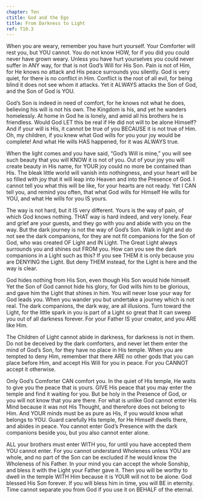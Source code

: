 ```yaml
---
chapter: Ten
ctitle: God and the Ego
title: From Darkness to Light
ref: T10.3
---
```


When you are weary, remember you have hurt yourself. Your Comforter will
rest you, but YOU cannot. You do not know HOW, for if you did you could
never have grown weary. Unless you have hurt yourselves you could never
suffer in ANY way, for that is not God’s Will for His Son. Pain is not
of Him, for He knows no attack and His peace surrounds you silently. God
is very quiet, for there is no conflict in Him. Conflict is the root of
all evil, for being blind it does not see whom it attacks. Yet it ALWAYS
attacks the Son of God, and the Son of God is YOU.

God’s Son is indeed in need of comfort, for he knows not what he does,
believing his will is not his own. The Kingdom is his, and yet he wanders
homelessly. At home in God he is lonely, and amid all his brothers he is
friendless. Would God LET this be real if He did not will to be alone
Himself? And if your will is His, it cannot be true of you BECAUSE it is
not true of Him. Oh, my children, if you knew what God wills for you
your joy would be complete! And what He wills HAS happened, for it was
ALWAYS true.

When the light comes and you have said, “God’s Will is mine,” you will
see such beauty that you will KNOW it is not of you. Out of your joy you
will create beauty in His name, for YOUR joy could no more be contained
than His. The bleak little world will vanish into nothingness, and your
heart will be so filled with joy that it will leap into Heaven and into
the Presence of God. I cannot tell you what this will be like, for your
hearts are not ready. Yet I CAN tell you, and remind you often, that what
God wills for Himself He wills for YOU, and what He wills for you IS
yours.

The way is not hard, but it IS very different. Yours is the way of pain,
of which God knows nothing. THAT way is hard indeed, and very lonely.
Fear and grief are your guests, and they go with you and abide with you
on the way. But the dark journey is not the way of God’s Son. Walk in
light and do not see the dark companions, for they are not fit
companions for the Son of God, who was created OF Light and IN Light.
The Great Light always surrounds you and shines out FROM you. How can
you see the dark companions in a Light such as this? If you see THEM it
is only because you are DENYING the Light. But deny THEM instead, for
the Light is here and the way is clear.

God hides nothing from His Son, even though His Son would hide
himself. Yet the Son of God cannot hide his glory, for God wills him to
be glorious, and gave him the Light that shines in him. You will never
lose your way for God leads you. When you wander you but undertake a
journey which is not real. The dark companions, the dark way, are all
illusions. Turn toward the Light, for the little spark in you is part of
a Light so great that It can sweep you out of all darkness forever. For
your Father IS your creator, and you ARE like Him.

The Children of Light cannot abide in darkness, for darkness is not in
them. Do not be deceived by the dark comforters, and never let them
enter the mind of God’s Son, for they have no place in His temple. When
you are tempted to deny Him, remember that there ARE no other gods that
you can place before Him, and accept His Will for you in peace. For you
CANNOT accept it otherwise.

Only God’s Comforter CAN comfort you. In the quiet of His temple, He
waits to give you the peace that is yours. GIVE His peace that you may
enter the temple and find it waiting for you. But be holy in the
Presence of God, or you will not know that you are there. For what is
unlike God cannot enter His Mind because it was not His Thought, and
therefore does not belong to Him. And YOUR minds must be as pure as His,
if you would know what belongs to YOU. Guard carefully His temple, for
He Himself dwells there, and abides in peace. You cannot enter God’s
Presence with the dark companions beside you, but you also cannot enter
alone.

ALL your brothers must enter WITH you, for until you have accepted them
YOU cannot enter. For you cannot understand Wholeness unless YOU are
whole, and no part of the Son can be
excluded if he would know the Wholeness of his Father. In your mind you
can accept the whole Sonship, and bless it with the Light your Father
gave it. Then you will be worthy to dwell in the temple WITH Him because
it is YOUR will not to be alone. God blessed His Son forever. If you
will bless him in time, you will BE in eternity. Time cannot separate
you from God if you use it on BEHALF of the eternal.

